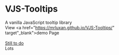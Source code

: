 # VJS-Tooltips

A vanilla JavaScript tooltip library
<br />View <a href="https://mrluxan.github.io/VJS-Tooltips/" target"_blank">demo Page</a>
<br />
<br /> <u> Still to do </u>
<br />Lots
